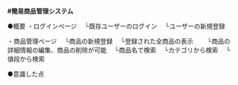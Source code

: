**#簡易商品管理システム**

●概要
・ログインページ
　└既存ユーザーのログイン
　└ユーザーの新規登録
 
・商品管理ページ
　└商品の新規登録
　└登録された全商品の表示
　　└商品の詳細情報の編集、商品の削除が可能
　└商品名で検索
　└カテゴリから検索
　└値段から検索

●意識した点
